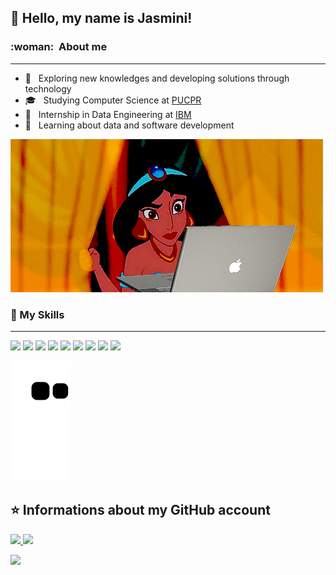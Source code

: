## 💜 Hello, my name is <strong>Jasmini!</strong>

<h3> :woman: &nbsp;About me </h3>

---

- 🤔 &nbsp; Exploring new knowledges and developing solutions through technology
- 🎓 &nbsp; Studying Computer Science at <a href="https://www.pucpr.br/">PUCPR</a>
- 💼 &nbsp; Internship in Data Engineering at <a href="https://www.ibm.com/br-pt">IBM</a>
- 🌱 &nbsp; Learning about data and software development

![Gif](https://github.com/JasminiSantos/JasminiSantos/blob/main/code.gif)

<h3> 🚀 My Skills </h3>

---

<p align="left">
  <img src="https://img.shields.io/badge/JavaScript-F7DF1E?style=for-the-badge&logo=javascript&logoColor=black">
  <img src="https://img.shields.io/badge/Python-3776AB?style=for-the-badge&logo=python&logoColor=white">
  <img src="https://img.shields.io/badge/Node.js-43853D?style=for-the-badge&logo=node.js&logoColor=white">
  <img src="https://img.shields.io/badge/HTML5-E34F26?style=for-the-badge&logo=html5&logoColor=white">
  <img src="https://img.shields.io/badge/CSS3-1572B6?style=for-the-badge&logo=css3&logoColor=white">
  <img src="https://img.shields.io/badge/Java-ED8B00?style=for-the-badge&logo=java&logoColor=white">
  <img src="https://img.shields.io/badge/React-20232A?style=for-the-badge&logo=react&logoColor=61DAFB">
  <img src="https://img.shields.io/badge/MySQL-00000F?style=for-the-badge&logo=mysql&logoColor=white">
  <img src="https://img.shields.io/badge/Swift-FA7343?style=for-the-badge&logo=swift&logoColor=white">
</p>

![Snake animation](https://github.com/JasminiSantos/JasminiSantos/blob/output/github-contribution-grid-snake.svg)

## ⭐ Informations about my GitHub account
<a href="https://github.com/JasminiSantos">
  <img height="180em" src="https://github-readme-stats.vercel.app/api?username=jasminisantos&show_icons=true&theme=dracula&include_all_commits=true&count_private=true"/>
  <img height="180em" src="https://github-readme-stats.vercel.app/api/top-langs/?username=jasminisantos&layout=compact&langs_count=7&theme=dracula"/>
</a>

<p align="left">
  <a href="https://www.linkedin.com/in/jasmini-santos/" alt="Linkedin">
  <img src="https://img.shields.io/badge/-Linkedin-0e76a8?style=flat-square&logo=Linkedin&logoColor=white&link=LINK-DO-SEU-LINKEDIN" /></a>
</p>
